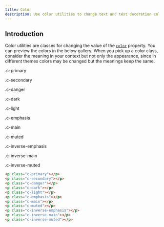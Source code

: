 ```yaml
---
title: Color
description: Use color utilities to change text and text decoration color of an element.
---
```


## Introduction

Color utilities are classes for changing the value of the [`color`](https://developer.mozilla.org/en-US/docs/Web/CSS/color) property.
You can preview the colors in the below gallery. When you pick up a color class, consider
the meaning in your context but not only the appearance, since in different themes colors may be
changed but the meanings keep the same.

<div class="example d-flex fw-wrap mt-none">
  <p class="mr-small c-primary">.c-primary</p>
  <p class="mr-small c-secondary">.c-secondary</p>
  <p class="mr-small c-danger">.c-danger</p>
  <p class="mr-small c-dark">.c-dark</p>
  <p class="mr-small c-light"><span class="px-tiny bc-dark">.c-light</span></p>
  <p class="mr-small c-emphasis">.c-emphasis</p>
  <p class="mr-small c-main">.c-main</p>
  <p class="mr-small c-muted">.c-muted</p>
  <p class="mr-small c-inverse-emphasis"><span class="px-tiny bc-inverse-main">.c-inverse-emphasis</span></p>
  <p class="mr-small c-inverse-main"><span class="px-tiny bc-inverse-main">.c-inverse-main</span></p>
  <p class="mr-small c-inverse-muted"><span class="px-tiny bc-inverse-main">.c-inverse-muted</span></p>
</div>

``` html
<p class="c-primary"></p>
<p class="c-secondary"></p>
<p class="c-danger"></p>
<p class="c-dark"></p>
<p class="c-light"></p>
<p class="c-emphasis"></p>
<p class="c-main"></p>
<p class="c-muted"></p>
<p class="c-inverse-emphasis"></p>
<p class="c-inverse-main"></p>
<p class="c-inverse-muted"></p>
```